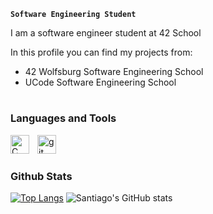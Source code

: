 **`Software Engineering Student`**

I am a software engineer student at 42 School

In this profile you can find my projects from:
  * 42 Wolfsburg Software Engineering School
  * UCode Software Engineering School
 
 #
 
 ### Languages and Tools
 
 <img align="left" alt="C" width="30px" style="padding-right:10px;" src="https://cdn.jsdelivr.net/gh/devicons/devicon/icons/c/c-original.svg"/>
 <img align="left" alt="git" width="30px" style="padding-right:10px;" src="https://cdn.jsdelivr.net/gh/devicons/devicon/icons/git/git-original.svg"/>
 <br />
 
 #
 
 ### Github Stats
 
 [![Top Langs](https://github-readme-stats.vercel.app/api/top-langs/?username=statvej&layout=compact&theme=dark&langs_count=6)](https://github.com/statvej/github-readme-stats)
 ![Santiago's GitHub stats](https://github-readme-stats.vercel.app/api?username=statvej&show_icons=true&theme=dark&hide_title=true&hide_rank=true)
 
 #
 
